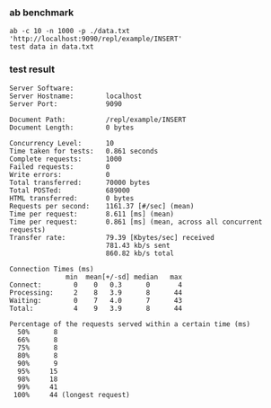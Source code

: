 ### ab benchmark
    ab -c 10 -n 1000 -p ./data.txt  'http://localhost:9090/repl/example/INSERT'
    test data in data.txt
### test result
    Server Software:
    Server Hostname:        localhost
    Server Port:            9090
    
    Document Path:          /repl/example/INSERT
    Document Length:        0 bytes
    
    Concurrency Level:      10
    Time taken for tests:   0.861 seconds
    Complete requests:      1000
    Failed requests:        0
    Write errors:           0
    Total transferred:      70000 bytes
    Total POSTed:           689000
    HTML transferred:       0 bytes
    Requests per second:    1161.37 [#/sec] (mean)
    Time per request:       8.611 [ms] (mean)
    Time per request:       0.861 [ms] (mean, across all concurrent requests)
    Transfer rate:          79.39 [Kbytes/sec] received
                            781.43 kb/s sent
                            860.82 kb/s total
    
    Connection Times (ms)
                  min  mean[+/-sd] median   max
    Connect:        0    0   0.3      0       4
    Processing:     2    8   3.9      8      44
    Waiting:        0    7   4.0      7      43
    Total:          4    9   3.9      8      44
    
    Percentage of the requests served within a certain time (ms)
      50%      8
      66%      8
      75%      8
      80%      8
      90%      9
      95%     15
      98%     18
      99%     41
     100%     44 (longest request)

